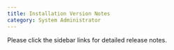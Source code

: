 ```yaml
---
title: Installation Version Notes
category: System Administrator
---
```


Please click the sidebar links for detailed release notes.


